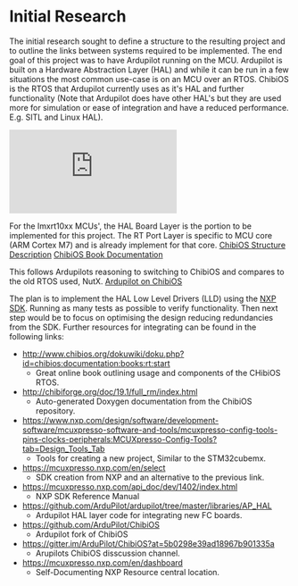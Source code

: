 # Initial Research

The initial research sought to define a structure to the resulting project and to outline the links
between systems required to be implemented. The end goal of this project was to have Ardupilot
running on the MCU. Ardupilot is built on a Hardware Abstraction Layer (HAL) and while it can be
run in a few situations the most common use-case is on an MCU over an RTOS. ChibiOS is the RTOS that
Ardupilot currently uses as it's HAL and further functionality (Note that Ardupilot does have other
HAL's but they are used more for simulation or ease of integration and have a reduced performance.
E.g. SITL and Linux HAL).


![ChibiOS Structure](http://www.chibios.org/dokuwiki/lib/exe/fetch.php?cache=&media=chibios:documentation:books:rt:architecture:architecture.png)

For the Imxrt10xx MCUs', the HAL Board Layer is the portion to be implemented for this project.
The RT Port Layer is specific to MCU core (ARM Cortex M7) and is already implement for that core.
[ChibiOS Structure Description](http://www.chibios.org/dokuwiki/doku.php?id=chibios:documentation:books:rt:architecture)
[ChibiOS Book Documentation](http://www.chibios.org/dokuwiki/doku.php?id=chibios:documentation:books:rt:start)

This follows Ardupilots reasoning to switching to ChibiOS and compares to the old RTOS used, NutX.
[Ardupilot on ChibiOS](https://www.youtube.com/watch?v=y2KCB0a3xMg)

The plan is to implement the HAL Low Level Drivers (LLD) using the
[NXP SDK](https://mcuxpresso.nxp.com/api_doc/dev/1402/index.html).
Running as many tests as possible to verify functionality. Then next step would be to focus on
optimising the design reducing redundancies from the SDK.
Further resources for integrating can be found in the following links:

*  http://www.chibios.org/dokuwiki/doku.php?id=chibios:documentation:books:rt:start
    *  Great online book outlining usage and components of the CHibiOS RTOS.
* http://chibiforge.org/doc/19.1/full_rm/index.html
    * Auto-generated Doxygen documentation from the ChibiOS repository.
* https://www.nxp.com/design/software/development-software/mcuxpresso-software-and-tools/mcuxpresso-config-tools-pins-clocks-peripherals:MCUXpresso-Config-Tools?tab=Design_Tools_Tab
    * Tools for creating a new project, Similar to the STM32cubemx.
* https://mcuxpresso.nxp.com/en/select
    * SDK creation from NXP and an alternative to the previous link.
* https://mcuxpresso.nxp.com/api_doc/dev/1402/index.html
    * NXP SDK Reference Manual
* https://github.com/ArduPilot/ardupilot/tree/master/libraries/AP_HAL
    * Ardupilot HAL layer code for integrating new FC boards.
* https://github.com/ArduPilot/ChibiOS
    * Ardupilot fork of ChibiOS
* https://gitter.im/ArduPilot/ChibiOS?at=5b0298e39ad18967b901335a
    * Arupilots ChibiOS disscussion channel.
* https://mcuxpresso.nxp.com/en/dashboard
    * Self-Documenting NXP Resource central location.
